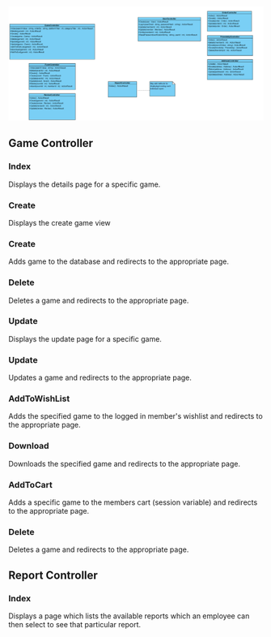 ![Design Diagram](./DesignLevelClassDiagram.png)

Game Controller
-----------------------------------

### Index
Displays the details page for a specific game.

### Create
Displays the create game view

### Create
Adds game to the database and redirects to the appropriate page.

### Delete
Deletes a game and redirects to the appropriate page.

### Update
Displays the update page for a specific game.

### Update
Updates a game and redirects to the appropriate page.

### AddToWishList
Adds the specified game to the logged in member's wishlist and redirects to the appropriate page.

### Download
Downloads the specified game and redirects to the appropriate page.

### AddToCart
Adds a specific game to the members cart (session variable) and redirects to the appropriate page.

### Delete
Deletes a game and redirects to the appropriate page.

Report Controller
-----------------------------------

### Index
Displays a page which lists the available reports which an employee can then select to see that particular report.

